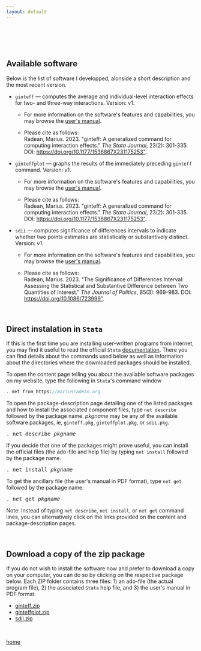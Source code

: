 ```yaml
---
layout: default
---
```


# &nbsp;
  
## Available software

Below is the list of software I developped, alonside a short description and the most recent version.

- ```ginteff``` &mdash; computes the average and individual-level interaction effects for two- and three-way interactions. Version: v1.

  - For more information on the software's features and capabilities, you may browse the <a href="./downloads/ginteff_manual.pdf">user's manual</a>.

  - Please cite as follows:  
  Radean, Marius. 2023. "ginteff: A generalized command for computing interaction effects." *The Stata Journal*, 23(2): 301-335. DOI: <https://doi.org/10.1177/1536867X231175253">.
  
- ```ginteffplot``` &mdash; graphs the results of the immediately preceding ```ginteff``` command. Version: v1.

  - For more information on the software's features and capabilities, you may browse the <a href="./downloads/ginteffplot_manual.pdf">user's manual</a>.

  - Please cite as follows:  
  Radean, Marius. 2023. "ginteff: A generalized command for computing interaction effects." *The Stata Journal*, 23(2): 301-335. DOI: <https://doi.org/10.1177/1536867X231175253">.
  
- ```sdii``` &mdash; computes significance of differences intervals to indicate whether two points estimates are statistically or substantively distinct. Version: v1.

  - For more information on the software's features and capabilities, you may browse the <a href="./downloads/sdii_manual.pdf">user's manual</a>.

  - Please cite as follows:  
  Radean, Marius. 2023. "The Significance of Differences Interval: Assessing the Statistical and Substantive Difference between Two Quantities of Interest." *The Journal of Politics*, 85(3): 969-983. DOI: <https://doi.org/10.1086/723999">.

<br/>

## Direct instalation in ```Stata```

If this is the first time you are installing user-written programs from internet, you may find it useful to read the official ```Stata``` <a href="https://www.stata.com/manuals/rnet.pdf">documentation</a>. There you can find details about the commands used below as well as information about the directories where the downloaded packages should be installed.

To open the content page telling you about the available software packages on my website, type the following in ```Stata```'s command window 

```stata
. net from https://mariusradean.org
```

To open the package-description page detailing one of the listed packages and how to install the associated component files, type ```net describe``` followed by the package name. _pkgname_ may be any of the available software packages, ie, ```ginteff.pkg```, ```ginteffplot.pkg```, or ```sdii.pkg```.

<pre>
. net describe <i>pkgname</i>
</pre>

If you decide that one of the packages might prove useful, you can install the official files (the ado-file and help file) by typing ```net install``` followed by the package name.

<pre>
. net install <i>pkgname</i>
</pre>

To get the ancillary file (the user's manual in PDF format), type ```net get``` followed by the package name.

<pre>
. net get <i>pkgname</i>
</pre>

Note: Instead of typing ```net describe```, ```net install```, or ```net get``` command lines, you can alternatively click on the links provided on the content and package-description pages.

<br/>

## Download a copy of the zip package

If you do not wish to install the software now and prefer to download a copy on your computer, you can do so by clicking on the respective package below. Each ZIP folder contains three files: 1) an ado-file (the actual program file), 2) the associated ```Stata``` help file, and 3) the user's manual in PDF format.

* [ginteff.zip][1]
* [ginteffplot.zip][2]
* [sdii.zip][3]

[1]:./downloads/ginteff.zip
[2]:./downloads/ginteffplot.zip
[3]:./downloads/sdii.zip

<br/>

[home](./)
